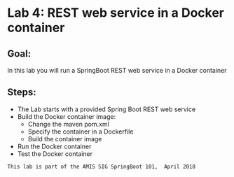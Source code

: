 # Lab 4: REST web service in a Docker container


## Goal:
In this lab you will run a SpringBoot REST web service in a Docker container

## Steps:
- The Lab starts with a provided Spring Boot REST web service
- Build the Docker container image:
    - Change the maven pom.xml
    - Specify the container in a Dockerfile
    - Build the container image
- Run the Docker container
- Test the Docker container


```
This lab is part of the AMIS SIG SpringBoot 101,  April 2018
```

